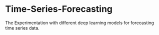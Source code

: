 # Time-Series-Forecasting
The Experimentation with different deep learning models for forecasting time series data.

